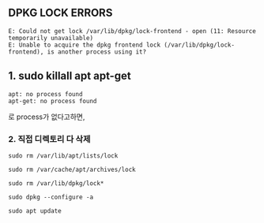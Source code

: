 ## DPKG LOCK ERRORS

```
E: Could not get lock /var/lib/dpkg/lock-frontend - open (11: Resource temporarily unavailable)
E: Unable to acquire the dpkg frontend lock (/var/lib/dpkg/lock-frontend), is another process using it?
```

## 1. sudo killall apt apt-get

```
apt: no process found
apt-get: no process found
```

로 process가 없다고하면, 

### 2. 직접 디렉토리 다 삭제

```
sudo rm /var/lib/apt/lists/lock

sudo rm /var/cache/apt/archives/lock

sudo rm /var/lib/dpkg/lock*

sudo dpkg --configure -a 

sudo apt update

```
